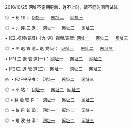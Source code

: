 2016/10/25 网址不定期更新，连不上时，请不同时间再试试。
<p>◎   • 视 频： 
<a href="http://klu.taiwans.tw/tv/" target="_blank">网址一</a> 　 
<a href="http://klu.taiwans.tw/9018.html" target="_blank">网址二</a> 　 
<a href="http://klu.taiwans.tw/9449.html" target="_blank">网址三</a></p>
<p>◎   • 九 评.三 退：  
<a href="http://klu.taiwans.tw/tt/" target="_blank">网址一</a> 　 
<a href="http://klu.taiwans.tw/v2/" target="_blank">网址二</a> 　 
<a href="http://klu.taiwans.tw/t/" target="_blank">网址三</a> 　</p>
<p>  • (E2_视频/语音)《九 评》视频/语音: 
<a href="http://klu.taiwans.tw/7738.html" target="_blank">网址一</a> 　 
<a href="http://klu.taiwans.tw/7614.html" target="_blank">网址二</a> 　 
<a href="http://klu.taiwans.tw/7633.html" target="_blank">网址三</a></p>
<p>◎   • 三 退 管 道...退 党 网：  
<a href="http://klu.taiwans.tw/go/8/" target="_blank">网址一</a> 　 
<a href="http://klu.taiwans.tw/go/8/" target="_blank">网址二</a> 　 
<a href="http://klu.taiwans.tw/go/8/" target="_blank">网址三</a></p>
<p>  • (F1) 三 退 管 道(一)： 
<a href="http://klu.taiwans.tw/dd/" target="_blank">网址一</a> 　 
<a href="http://klu.taiwans.tw/dd/" target="_blank">网址二</a> 　 
<a href="http://klu.taiwans.tw/dd/" target="_blank">网址三</a></p>
<p>  • (F2)三 退 管 道(二)： 
<a href="http://klu.taiwans.tw/d/" target="_blank">网址一</a> 　 
<a href="http://klu.taiwans.tw/d/" target="_blank">网址二</a> 　 
<a href="http://klu.taiwans.tw/d/" target="_blank">网址三</a></p>
<p>◎   • PDF电子书：  
<a href="http://klu.taiwans.tw/p/" target="_blank">网址一</a> 　 
<a href="http://klu.taiwans.tw/p/" target="_blank">网址二</a> 　 
<a href="http://klu.taiwans.tw/p/" target="_blank">网址三</a></p>
<p>◎ </span>  •  小 站：  
<a href="http://klu.taiwans.tw/" target="_blank">网址一</a> 　 
<a href="http://klu.taiwans.tw/" target="_blank">网址二</a>   
<a href="http://klu.taiwans.tw/" target="_blank">网址三</a></p>
<p>◎  • 翻 墙 软 件 ：  
<a href="http://klu.taiwans.tw/ff/" target="_blank">网址一</a> 　 
<a href="http://klu.taiwans.tw/ff/" target="_blank">网址二</a> 　 
<a href="http://klu.taiwans.tw/ff/" target="_blank">网址三</a></p>
<p>◎ </span>  • 每 日 新 闻：  
<a href="http://klu.taiwans.tw/day/" target="_blank">网址一</a> 　 
<a href="http://klu.taiwans.tw/day/" target="_blank">网址二</a> 　 
<a href="http://klu.taiwans.tw/day/" target="_blank">网址三</a></p>
<p>◎ </span>  • 短 波 分 享：  
<a href="http://klu.taiwans.tw/h/" target="_blank">网址一</a> 　 
<a href="http://klu.taiwans.tw/h/" target="_blank">网址二</a> 　 
<a href="http://klu.taiwans.tw/h/" target="_blank">网址三</a></p>
